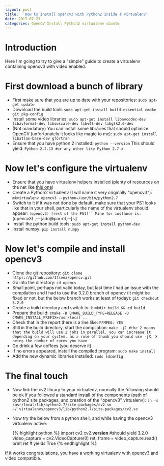 ```yaml
---
layout: post
title:  'How to install opencv3 with Python2 inside a virtualenv'
date: 2017-07-23
categories: OpenCV Install Python2 virtualenv ubuntu
---
```


# Introduction
Here I'm going to try to give a "simple" guide to create a virtualenv containing opencv3
with video enabled.

# First download a bunch of library

* First make sure that you are up to date with your repositories:
     `sudo apt-get update`
* Download the build tools
     `sudo apt-get install build-essential cmake git pkg-config`
* Install some video libraries:
     `sudo apt-get install libavcodec-dev libavformat-dev libswscale-dev libv4l-dev libgtk2.0-dev`
* (Not mandatory) You can install some libraries that should optimize OpenCV (unfortunately it looks like magic to me):
     `sudo apt-get install libatlas-base-dev gfortran`
* Ensure that you have python 2 installed:
     `python --version`
This should yield:
     `Python 2.7.13 #or any other like Python 2.7.x`

# Now let's configure the virtualenv

* Ensure that you have virtualenv helpers installed (plenty of resources on the net like [this one](http://roundhere.net/journal/virtualenv-ubuntu-12-10/))
* Create a Python2 virtualenv (I will name it very originally "opencv3"):
     `mkvirtualenv opencv3 --python=/usr/bin/python2.7`
* Switch to it if it was not done by default, make sure that your PS1 looks like that in your shell, particularly the name of the virtualenv should appear:
     `(opencv3) [rest of the PS1]``
Mine for instance is: `(opencv3) ┌─[ado@parrot]─[~]`
* Install the python build tools:
     `sudo apt-get install python-dev`
* Install numpy:
    `pip install numpy`

# Now let's compile and install opencv3

* Clone the [git repository](https://github.com/Itseez/opencv.git):
     `git clone https://github.com/Itseez/opencv.git`
* Go into the directory:
     `cd opencv`
* Small point, perhaps not valid today, but last time I had an issue with the compilation and I had to use the 3.2.0 branch of opencv (it might be fixed or not, but the below branch works at least of today):
     `git checkout 3.2.0`
* Create a build directory and switch to it:
     `mkdir build && cd build`
* Prepare the build:
     `cmake -D CMAKE_BUILD_TYPE=RELEASE -D CMAKE_INSTALL_PREFIX=/usr/local ..`
* Check that in the report there is a line like:
     `FFMPEG: YES`
* Still in the build directory, start the compilation:
     `make -j2 #the 2 means that the build will use 2 jobs in parallel, you can increase it depending on your system, as a rule of thumb you should use -jX, X being the number of cores you have`
* Go drink a few coffees (you deserve it)
* If no errors appeared, install the compiled program:
     `sudo make install`
* Add the new dynamic libraries installed:
     `sudo ldconfig`

# The final touch

* Now link the cv2 library to your virtualenv, normally the following should be ok if you followed a standard install of the components (path of python2 site packages, and creation of the "opencv3" virtualenv):
    `ln -s /usr/local/lib/python2.7/site-packages/cv2.so ~/.virtualenvs/opencv3/lib/python2.7/site-packages/cv2.so`
* Now try the below from a python shell, and while having the opencv3 virtualenv active:

     {% highlight python %}
     import cv2
     cv2.__version__ #should yield 3.2.0
     video_capture = cv2.VideoCapture(0)
     ret, frame = video_capture.read()
     print ret  # yields True
     {% endhighlight %}

If it works congratulations, you have a working virtualenv with opencv3 and video compatible.
